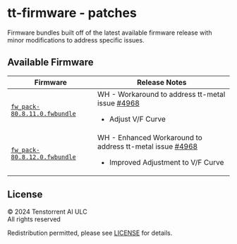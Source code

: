 # tt-firmware - patches
Firmware bundles built off of the latest available firmware release with minor modifications to address specific issues.

## Available Firmware

| Firmware | Release Notes |
| --- | --- | 
| [`fw_pack-80.8.11.0.fwbundle`](fw_pack-80.8.11.0.fwbundle) | WH - Workaround to address tt-metal issue [#4968](https://github.com/tenstorrent-metal/tt-metal/issues/4968) <ul><li>Adjust V/F Curve</li></ul>
| [`fw_pack-80.8.12.0.fwbundle`](fw_pack-80.8.12.0.fwbundle) | WH - Enhanced Workaround to address tt-metal issue [#4968](https://github.com/tenstorrent-metal/tt-metal/issues/4968) <ul><li>Improved Adjustment to V/F Curve</li></ul>

## License
© 2024 Tenstorrent AI ULC<br/>
All rights reserved

Redistribution permitted, please see [LICENSE](LICENSE) for details.

